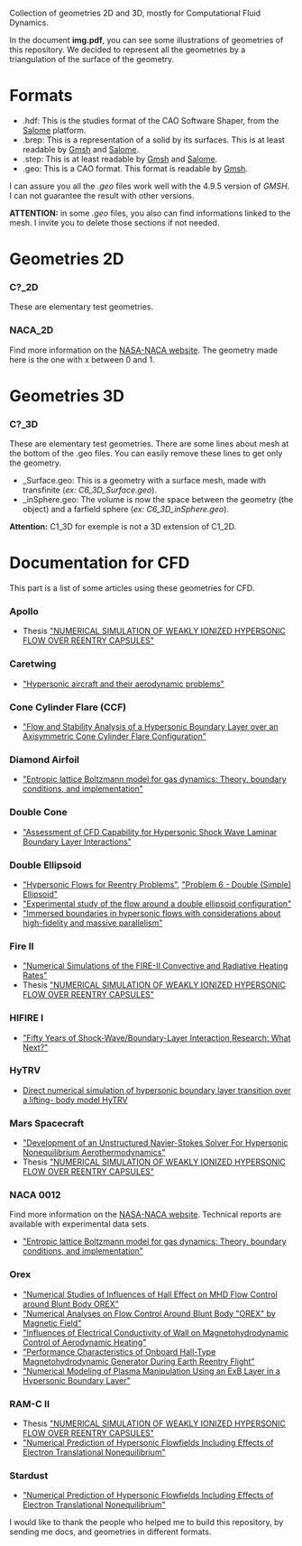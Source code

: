 Collection of geometries 2D and 3D, mostly for Computational Fluid Dynamics.

In the document **img.pdf**, you can see some illustrations of geometries of this repository. We decided to represent all the geometries by a triangulation of the surface of the geometry.

# Formats
* .hdf: This is the studies format of the CAO Software Shaper, from the [Salome](https://docs.salome-platform.org/latest/main/index.html) platform.
* .brep: This is a representation of a solid by its surfaces. This is at least readable by [Gmsh](https://gmsh.info/) and [Salome](https://docs.salome-platform.org/latest/main/index.html).
* .step: This is at least readable by [Gmsh](https://gmsh.info/) and [Salome](https://docs.salome-platform.org/latest/main/index.html).
* .geo: This is a CAO format. This format is readable by [Gmsh](https://gmsh.info/).

I can assure you all the _.geo_ files work well with the 4.9.5 version of _GMSH_. I can not guarantee the result with other versions.

**ATTENTION:** in some _.geo_ files, you also can find informations linked to the mesh. I invite you to delete those sections if not needed.

# Geometries 2D

### C?_2D
These are elementary test geometries.

### NACA_2D
Find more information on the [NASA-NACA website](https://turbmodels.larc.nasa.gov/naca0012_val.html). The geometry made here is the one with x between 0 and 1.

# Geometries 3D

### C?_3D
These are elementary test geometries. There are some lines about mesh at the bottom of the .geo files. You can easily remove these lines to get only the geometry.

* _Surface.geo: This is a geometry with a surface mesh, made with transfinite (_ex: C6_3D_Surface.geo_).
* _inSphere.geo: The volume is now the space between the geometry (the object) and a farfield sphere (_ex: C6_3D_inSphere.geo_).

**Attention:** C1_3D for exemple is not a 3D extension of C1_2D.


# Documentation for CFD
This part is a list of some articles using these geometries for CFD.

### Apollo
* Thesis ["NUMERICAL SIMULATION OF
  WEAKLY IONIZED HYPERSONIC
  FLOW OVER REENTRY CAPSULES"](https://web.archive.org/web/20170809050846id_/http://ngpdlab.engin.umich.edu/files/papers/Scalabrin.pdf)

[//]: <> (<img src="./img/Apollo_2D.png" alt="Test" style="height: 50px; width:50px;"/>)

### Caretwing
* ["Hypersonic aircraft and their aerodynamic problems"](https://www.sciencedirect.com/science/article/pii/0376042165900060)

### Cone Cylinder Flare (CCF)
* ["Flow and Stability Analysis of a Hypersonic Boundary Layer over an Axisymmetric Cone Cylinder Flare Configuration"](https://arc.aiaa.org/doi/abs/10.2514/6.2019-2115)

### Diamond Airfoil
* ["Entropic
  lattice Boltzmann model for gas dynamics: Theory,
  boundary conditions, and implementation"](https://journals.aps.org/pre/abstract/10.1103/PhysRevE.93.063302)

### Double Cone
* ["Assessment of CFD Capability for Hypersonic Shock
  Wave Laminar Boundary Layer Interactions"](https://www.mdpi.com/2226-4310/4/2/25)

### Double Ellipsoid

* ["Hypersonic Flows for Reentry Problems"](https://link.springer.com/book/10.1007/978-3-642-76527-8), ["Problem 6 - Double (Simple) Ellipsoid"](https://link.springer.com/content/pdf/10.1007/978-3-642-76527-8_6.pdf)
* ["Experimental study of the flow around a double ellipsoid configuration"](https://link.springer.com/chapter/10.1007/978-3-642-76527-8_27)
* ["Immersed boundaries in hypersonic flows with considerations about high-fidelity and massive parallelism"](https://www.researchgate.net/profile/Thibault-Bridel-Bertomeu/publication/362945337_Immersed_Boundaries_In_Hypersonic_Flows_With_Considerations_About_High-Fidelity_and_Massive_Parallelism/links/630887bb61e4553b953c33fe/Immersed-Boundaries-In-Hypersonic-Flows-With-Considerations-About-High-Fidelity-and-Massive-Parallelism.pdf)

### Fire II
* ["Numerical Simulations of the FIRE-II Convective and
  Radiative Heating Rates"](https://arc.aiaa.org/doi/abs/10.2514/6.2007-4044)
* Thesis ["NUMERICAL SIMULATION OF
    WEAKLY IONIZED HYPERSONIC
    FLOW OVER REENTRY CAPSULES"](https://web.archive.org/web/20170809050846id_/http://ngpdlab.engin.umich.edu/files/papers/Scalabrin.pdf)

### HIFIRE I
* ["Fifty Years of Shock-Wave/Boundary-Layer Interaction Research: What Next?"](https://arc.aiaa.org/doi/abs/10.2514/2.1476)

### HyTRV
* [Direct numerical simulation of hypersonic
  boundary layer transition over a lifting-
  body model HyTRV](https://link.springer.com/content/pdf/10.1186/s42774-021-00082-x.pdf?pdf=button%20sticky)

### Mars Spacecraft
* ["Development of an Unstructured Navier-Stokes Solver
  For Hypersonic Nonequilibrium Aerothermodynamics"](https://arc.aiaa.org/doi/abs/10.2514/6.2005-5203)
* Thesis ["NUMERICAL SIMULATION OF
  WEAKLY IONIZED HYPERSONIC
  FLOW OVER REENTRY CAPSULES"](https://web.archive.org/web/20170809050846id_/http://ngpdlab.engin.umich.edu/files/papers/Scalabrin.pdf)

### NACA 0012
Find more information on the [NASA-NACA website](https://turbmodels.larc.nasa.gov/naca0012_val.html).
Technical reports are available with experimental data sets.
* ["Entropic
  lattice Boltzmann model for gas dynamics: Theory,
  boundary conditions, and implementation"](https://journals.aps.org/pre/abstract/10.1103/PhysRevE.93.063302)

### Orex
* ["Numerical Studies of Influences of Hall Effect on MHD Flow
  Control around Blunt Body OREX"](https://arc.aiaa.org/doi/abs/10.2514/6.2004-2561)
* ["Numerical Analyses on Flow Control Around Blunt Body "OREX" by Magnetic Field"](https://arc.aiaa.org/doi/abs/10.2514/6.2003-3760)
* ["Influences of Electrical Conductivity of Wall on
  Magnetohydrodynamic Control of Aerodynamic Heating"](https://arc.aiaa.org/doi/abs/10.2514/1.13770?journalCode=jsr)
* ["Performance Characteristics of Onboard Hall-Type
  Magnetohydrodynamic Generator
  During Earth Reentry Flight"](https://arc.aiaa.org/doi/abs/10.2514/1.B35364)
* ["Numerical Modeling of Plasma Manipulation Using an
  ExB Layer in a Hypersonic Boundary Layer"](https://arc.aiaa.org/doi/abs/10.2514/6.2009-3732)

### RAM-C II
* Thesis ["NUMERICAL SIMULATION OF
  WEAKLY IONIZED HYPERSONIC
  FLOW OVER REENTRY CAPSULES"](https://web.archive.org/web/20170809050846id_/http://ngpdlab.engin.umich.edu/files/papers/Scalabrin.pdf)
* ["Numerical Prediction of Hypersonic Flowfields Including Effects
  of Electron Translational Nonequilibrium"](https://arc.aiaa.org/doi/10.2514/1.T3963)

### Stardust
* ["Numerical Prediction of Hypersonic Flowfields Including Effects
  of Electron Translational Nonequilibrium"](https://arc.aiaa.org/doi/10.2514/1.T3963)



I would like to thank the people who helped me to build this repository, by sending me docs, and geometries in different formats.
